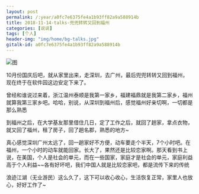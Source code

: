 ```yaml
---
layout: post
permalink: /:year/a0fc7e6375fe4a1b93ff82a9a588914b
title: 2018-11-14-talks-兜兜转转又回到福州
categories: [说说]
tags: [个人]
header-img: "img/home/bg-talks.jpg"
gitalk-id: a0fc7e6375fe4a1b93ff82a9a588914b
---
```



![图](http://image.linxingyang.net/image/note/2018-11-14-talks/mj.png)


10月份国庆后吧，就从家里出来，走深圳，去广州，最后兜兜转转又回到福州，现在终于在软件园这边安定下来了。

曾经和谁说过来着，浙江温州泰顺是我第一家乡，福建福鼎就是我第二家乡，福州就算我第三家乡吧。哈哈，别说，从深圳到福州后，感觉福州好亲切啊，一切都是那么熟悉


到福州之后，在大学基友那里借住几日，定了工作之后，就回了趟家，拿点衣物，就又回了福州，租了房子，回了趟名郡，熟悉的地方~

真心感觉深圳广州太远了，回一趟家好不方便，动车要走个半天，7个小时吧。在福州，一个小时的动车就能回家。长大了，果然还是比较恋家啊。那天看到书上说，在美国，个人是社会的单元，而在一些国家，家庭才是社会的单元，家庭利益高于个人利益~~各有好坏吧，我们中国人就是比较恋家吧，都是流传下来的传统


浪迹江湖（无业游民）这么久了，这下可以收心收心，生活恢复正常，家里人也放心，好好工作了~

